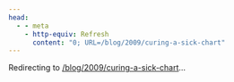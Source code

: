 ```yaml
---
head:
  - - meta
    - http-equiv: Refresh
      content: "0; URL=/blog/2009/curing-a-sick-chart"
---
```


Redirecting to <a href="/blog/2009/curing-a-sick-chart">/blog/2009/curing-a-sick-chart</a>…